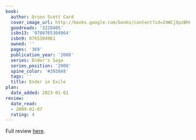 ```yaml
---
book:
  author: Orson Scott Card
  cover_image_url: http://books.google.com/books/content?id=24WCjXpzBh0C&printsec=frontcover&img=1&zoom=1&edge=curl&source=gbs_api
  goodreads: '3220405'
  isbn13: '9780765304964'
  isbn9: 0765304961
  owned: ''
  pages: '369'
  publication_year: '2008'
  series: Ender's Saga
  series_position: '2008'
  spine_color: '#393848'
  tags: ''
  title: Ender in Exile
plan:
  date_added: 2023-01-01
review:
  date_read:
  - 2009-02-07
  rating: 4
---
```

Full review [here](https://www.chrishubbs.com/2009/02/11/book-review-ender-in-exile-by-orson-scott-card/).
